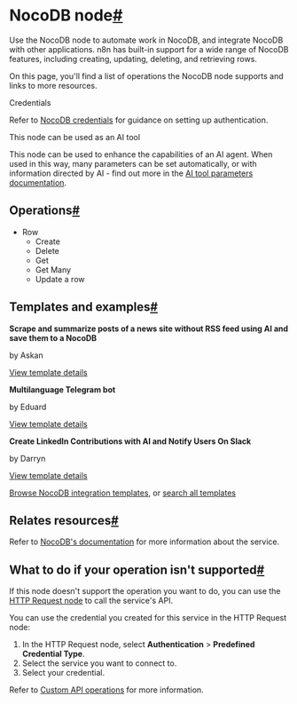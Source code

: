 [](https://github.com/n8n-io/n8n-docs/edit/main/docs/integrations/builtin/app-nodes/n8n-nodes-base.nocodb.md "Edit this page")

# NocoDB node[#](#nocodb-node "Permanent link")

Use the NocoDB node to automate work in NocoDB, and integrate NocoDB with other applications. n8n has built-in support for a wide range of NocoDB features, including creating, updating, deleting, and retrieving rows.

On this page, you'll find a list of operations the NocoDB node supports and links to more resources.

Credentials

Refer to [NocoDB credentials](../../credentials/nocodb/) for guidance on setting up authentication.

This node can be used as an AI tool

This node can be used to enhance the capabilities of an AI agent. When used in this way, many parameters can be set automatically, or with information directed by AI - find out more in the [AI tool parameters documentation](../../../../advanced-ai/examples/using-the-fromai-function/).

## Operations[#](#operations "Permanent link")

*   Row
    *   Create
    *   Delete
    *   Get
    *   Get Many
    *   Update a row

## Templates and examples[#](#templates-and-examples "Permanent link")

**Scrape and summarize posts of a news site without RSS feed using AI and save them to a NocoDB**

by Askan

[View template details](https://n8n.io/workflows/2180-scrape-and-summarize-posts-of-a-news-site-without-rss-feed-using-ai-and-save-them-to-a-nocodb/)

**Multilanguage Telegram bot**

by Eduard

[View template details](https://n8n.io/workflows/1583-multilanguage-telegram-bot/)

**Create LinkedIn Contributions with AI and Notify Users On Slack**

by Darryn

[View template details](https://n8n.io/workflows/2491-create-linkedin-contributions-with-ai-and-notify-users-on-slack/)

[Browse NocoDB integration templates](https://n8n.io/integrations/nocodb/), or [search all templates](https://n8n.io/workflows/)

## Relates resources[#](#relates-resources "Permanent link")

Refer to [NocoDB's documentation](https://docs.nocodb.com/) for more information about the service.

## What to do if your operation isn't supported[#](#what-to-do-if-your-operation-isnt-supported "Permanent link")

If this node doesn't support the operation you want to do, you can use the [HTTP Request node](../../core-nodes/n8n-nodes-base.httprequest/) to call the service's API.

You can use the credential you created for this service in the HTTP Request node:

1.  In the HTTP Request node, select **Authentication** > **Predefined Credential Type**.
2.  Select the service you want to connect to.
3.  Select your credential.

Refer to [Custom API operations](../../../custom-operations/) for more information.